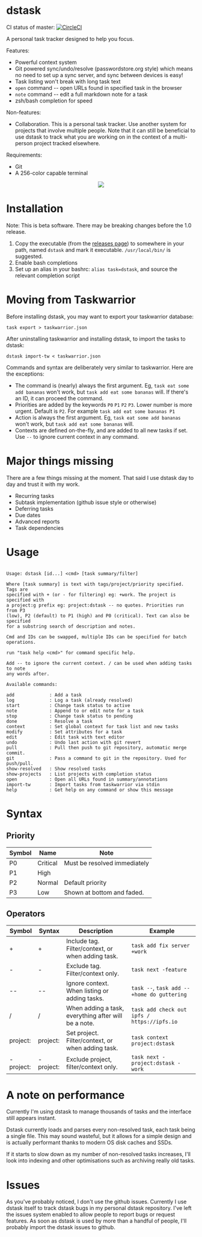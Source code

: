 # dstask

CI status of master: [![CircleCI](https://circleci.com/gh/naggie/dstask.svg?style=svg)](https://circleci.com/gh/naggie/dstask)

A personal task tracker designed to help you focus.

Features:

 * Powerful context system
 * Git powered sync/undo/resolve (passwordstore.org style) which means no need to set up a sync server, and sync between devices is easy!
 * Task listing won't break with long task text
 * `open` command -- open URLs found in specified task in the browser
 * `note` command -- edit a full markdown note for a task
 * zsh/bash completion for speed

Non-features:

 * Collaboration. This is a personal task tracker. Use another system for
   projects that involve multiple people. Note that it can still be beneficial
   to use dstask to track what you are working on in the context of a
   multi-person project tracked elsewhere.

Requirements:

* Git
* A 256-color capable terminal

<p align="center">
  <img src="https://github.com/naggie/dstask/raw/master/etc/dstask.png">
</p>

# Installation

Note: This is beta software. There may be breaking changes before the 1.0 release.

1. Copy the executable (from the [releases page][1]) to somewhere in your path, named `dstask` and mark it executable. `/usr/local/bin/` is suggested.
1. Enable bash completions
1. Set up an alias in your bashrc: `alias task=dstask`, and source the relevant completion script

# Moving from Taskwarrior

Before installing dstask, you may want to export your taskwarrior database:

    task export > taskwarrior.json

After uninstalling taskwarrior and installing dstask, to import the tasks to dstask:

    dstask import-tw < taskwarrior.json


Commands and syntax are deliberately very similar to taskwarrior. Here are the exceptions:

  * The command is (nearly) always the first argument. Eg, `task eat some add bananas` won't work, but `task add eat some bananas` will. If there's an ID, it can proceed the command.
  * Priorities are added by the keywords `P0` `P1` `P2` `P3`. Lower number is more urgent. Default is `P2`. For example `task add eat some bananas P1`
  * Action is always the first argument. Eg, `task eat some add bananas` won't work, but `task add eat some bananas` will.
  * Contexts are defined on-the-fly, and are added to all new tasks if set. Use `--` to ignore current context in any command.

[1]: https://github.com/naggie/dstask/releases/latest

# Major things missing

There are a few things missing at the moment. That said I use dstask day to day and trust it with my work.

* Recurring tasks
* Subtask implementation (github issue style or otherwise)
* Deferring tasks
* Due dates
* Advanced reports
* Task dependencies

# Usage

```

Usage: dstask [id...] <cmd> [task summary/filter]

Where [task summary] is text with tags/project/priority specified. Tags are
specified with + (or - for filtering) eg: +work. The project is specified with
a project:g prefix eg: project:dstask -- no quotes. Priorities run from P3
(low), P2 (default) to P1 (high) and P0 (critical). Text can also be specified
for a substring search of description and notes.

Cmd and IDs can be swapped, multiple IDs can be specified for batch
operations.

run "task help <cmd>" for command specific help.

Add -- to ignore the current context. / can be used when adding tasks to note
any words after.

Available commands:

add             : Add a task
log             : Log a task (already resolved)
start           : Change task status to active
note            : Append to or edit note for a task
stop            : Change task status to pending
done            : Resolve a task
context         : Set global context for task list and new tasks
modify          : Set attributes for a task
edit            : Edit task with text editor
undo            : Undo last action with git revert
pull            : Pull then push to git repository, automatic merge commit.
git             : Pass a command to git in the repository. Used for push/pull.
show-resolved   : Show resolved tasks
show-projects   : List projects with completion status
open            : Open all URLs found in summary/annotations
import-tw       : Import tasks from taskwarrior via stdin
help            : Get help on any command or show this message

```

# Syntax


## Priority

| Symbol | Name      | Note                                                    |
|--------|-----------|---------------------------------------------------------|
| P0     | Critical  | Must be resolved immediately                            |
| P1     | High      |                                                         |
| P2     | Normal    | Default priority                                        |
| P3     | Low       | Shown at bottom and faded.                              |


## Operators

| Symbol    | Syntax             | Description                                          | Example                                     |
|-----------|--------------------|------------------------------------------------------|---------------------------------------------|
| +         | +<tag>             | Include tag. Filter/context, or when adding task.    | `task add fix server +work`                 |
| -         | -<tag>             | Exclude tag. Filter/context only.                    | `task next -feature`                        |
| --        | --                 | Ignore context. When listing or adding tasks.        | `task --`, `task add -- +home do guttering` |
| /         | /                  | When adding a task, everything after will be a note. | `task add check out ipfs / https://ipfs.io` |
| project:  | project:<project>  | Set project. Filter/context, or when adding task.    | `task context project:dstask`               |
| -project: | -project:<project> | Exclude project, filter/context only.                | `task next -project:dstask -work`           |


# A note on performance

Currently I'm using dstask to manage thousands of tasks and the interface still
appears instant.

Dstask currently loads and parses every non-resolved task, each task being a
single file. This may sound wasteful, but it allows for a simple design and is
actually performant thanks to modern OS disk caches and SSDs.

If it starts to slow down as my number of non-resolved tasks increases, I'll
look into indexing and other optimisations such as archiving really old tasks.

# Issues

As you've probably noticed, I don't use the github issues. Currently I use
dstask itself to track dstask bugs in my personal dstask repository. I've left
the issues system enabled to allow people to report bugs or request features.
As soon as dstask is used by more than a handful of people, I'll probably
import the dstask issues to github.
